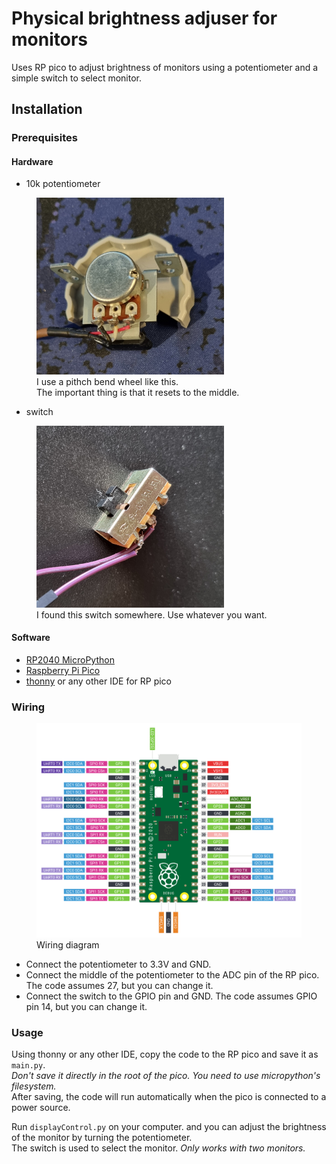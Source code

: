 # Physical brightness adjuser for monitors

Uses RP pico to adjust brightness of monitors using a potentiometer and a simple switch to select monitor.

## Installation

### Prerequisites

#### Hardware

- 10k potentiometer
<figure>
  <img src="img/wheel.jpg" width=300 alt="Pitch bend wheel">
  <figcaption>I use a pithch bend wheel like this. <br>The important thing is that it resets to the middle.</figcaption>
</figure>

- switch
<figure>
  <img src="img/switch.jpg" width=300 alt="Pitch bend wheel">
  <figcaption>I found this switch somewhere. Use whatever you want.</figcaption>
</figure>

#### Software

- [RP2040 MicroPython](https://micropython.org/)
- [Raspberry Pi Pico](https://www.raspberrypi.org/products/raspberry-pi-pico/)
- [thonny](https://thonny.org/) or any other IDE for RP pico

### Wiring

<figure>
  <img src="img/wiring.png" width=700 alt="Wiring">
  <figcaption>Wiring diagram</figcaption>
</figure>

- Connect the potentiometer to 3.3V and GND.
- Connect the middle of the potentiometer to the ADC pin of the RP pico. The code assumes 27, but you can change it.
- Connect the switch to the GPIO pin and GND. The code assumes GPIO pin 14, but you can change it.

### Usage

Using thonny or any other IDE, copy the code to the RP pico and save it as `main.py`.  
_Don't save it directly in the root of the pico. You need to use micropython's filesystem._  
After saving, the code will run automatically when the pico is connected to a power source.

Run `displayControl.py` on your computer. and you can adjust the brightness of the monitor by turning the potentiometer.  
The switch is used to select the monitor.
_Only works with two monitors._

```python

```
